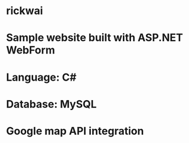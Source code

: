 # rickwai
# Sample website built with ASP.NET WebForm
# Language: C#
# Database: MySQL
# Google map API integration

